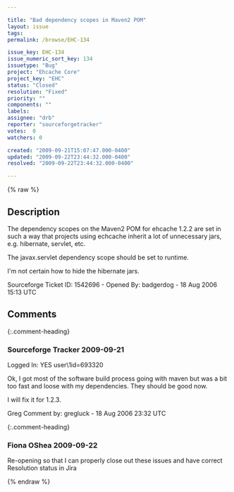 ```yaml
---

title: "Bad dependency scopes in Maven2 POM"
layout: issue
tags: 
permalink: /browse/EHC-134

issue_key: EHC-134
issue_numeric_sort_key: 134
issuetype: "Bug"
project: "Ehcache Core"
project_key: "EHC"
status: "Closed"
resolution: "Fixed"
priority: ""
components: ""
labels: 
assignee: "drb"
reporter: "sourceforgetracker"
votes:  0
watchers: 0

created: "2009-09-21T15:07:47.000-0400"
updated: "2009-09-22T23:44:32.000-0400"
resolved: "2009-09-22T23:44:32.000-0400"

---
```




{% raw %}



## Description

<div markdown="1" class="description">

The dependency scopes on the Maven2 POM for ehcache
1.2.2 are set in such a way that projects using
echcache inherit a lot of unnecessary jars, e.g.
hibernate, servlet, etc.

The javax.servlet dependency scope should be set to
runtime.

I'm not certain how to hide the hibernate jars.






Sourceforge Ticket ID: 1542696 - Opened By: badgerdog - 18 Aug 2006 15:13 UTC

</div>

## Comments


{:.comment-heading}
### **Sourceforge Tracker** <span class="date">2009-09-21</span>

<div markdown="1" class="comment">

Logged In: YES 
user\1id=693320

Ok, I got most of the software build process going with maven but was a bit too 
fast and loose with my dependencies. They should be good now. 

I will fix it for 1.2.3.

Greg
Comment by: gregluck - 18 Aug 2006 23:32 UTC

</div>


{:.comment-heading}
### **Fiona OShea** <span class="date">2009-09-22</span>

<div markdown="1" class="comment">

Re-opening so that I can properly close out these issues and have correct Resolution status in Jira

</div>



{% endraw %}
